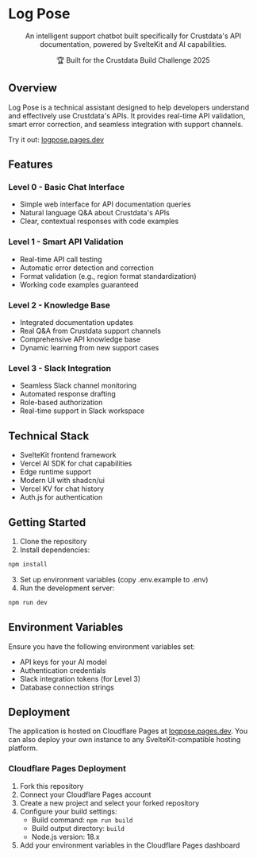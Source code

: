 # Log Pose

<p align="center">
  An intelligent support chatbot built specifically for Crustdata's API documentation, powered by SvelteKit and AI capabilities.
</p>

<p align="center">
  🏆 Built for the Crustdata Build Challenge 2025
</p>

## Overview

Log Pose is a technical assistant designed to help developers understand and effectively use Crustdata's APIs. It provides real-time API validation, smart error correction, and seamless integration with support channels.

Try it out: [logpose.pages.dev](https://logpose.pages.dev)

## Features

### Level 0 - Basic Chat Interface

- Simple web interface for API documentation queries
- Natural language Q&A about Crustdata's APIs
- Clear, contextual responses with code examples

### Level 1 - Smart API Validation

- Real-time API call testing
- Automatic error detection and correction
- Format validation (e.g., region format standardization)
- Working code examples guaranteed

### Level 2 - Knowledge Base

- Integrated documentation updates
- Real Q&A from Crustdata support channels
- Comprehensive API knowledge base
- Dynamic learning from new support cases

### Level 3 - Slack Integration

- Seamless Slack channel monitoring
- Automated response drafting
- Role-based authorization
- Real-time support in Slack workspace

## Technical Stack

- SvelteKit frontend framework
- Vercel AI SDK for chat capabilities
- Edge runtime support
- Modern UI with shadcn/ui
- Vercel KV for chat history
- Auth.js for authentication

## Getting Started

1. Clone the repository
2. Install dependencies:

```bash
npm install
```

3. Set up environment variables (copy .env.example to .env)
4. Run the development server:

```bash
npm run dev
```

## Environment Variables

Ensure you have the following environment variables set:

- API keys for your AI model
- Authentication credentials
- Slack integration tokens (for Level 3)
- Database connection strings

## Deployment

The application is hosted on Cloudflare Pages at [logpose.pages.dev](https://logpose.pages.dev). You can also deploy your own instance to any SvelteKit-compatible hosting platform.

### Cloudflare Pages Deployment

1. Fork this repository
2. Connect your Cloudflare Pages account
3. Create a new project and select your forked repository
4. Configure your build settings:
   - Build command: `npm run build`
   - Build output directory: `build`
   - Node.js version: 18.x
5. Add your environment variables in the Cloudflare Pages dashboard
